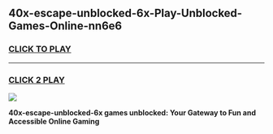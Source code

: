 
## 40x-escape-unblocked-6x-Play-Unblocked-Games-Online-nn6e6
<h3>
<a href="https://premium76.site?title=40x-escape-unblocked-6x&ref=25A">CLICK TO PLAY</a></h3>
<hr>

<h3>
<a href="https://premium76.site?title=40x-escape-unblocked-6x&ref=25A">CLICK 2 PLAY</a>
  
</h3>

<a href="https://premium76.site?title=40x-escape-unblocked-6x&ref=25A"><img src="https://clearcache.store/games.png"></a>


**40x-escape-unblocked-6x games unblocked: Your Gateway to Fun and Accessible Online Gaming**
